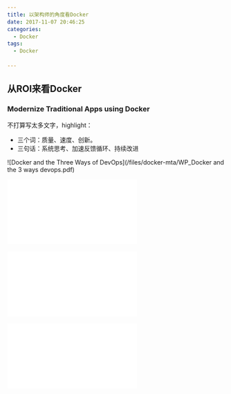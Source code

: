 ```yaml
---
title: 以架构师的角度看Docker
date: 2017-11-07 20:46:25
categories:
  - Docker
tags:
  - Docker

---
```


## 从ROI来看Docker
### Modernize Traditional Apps using Docker
不打算写太多文字，highlight：
- 三个词：质量、速度、创新。
- 三句话：系统思考、加速反馈循环、持续改进

![Docker and the Three Ways of DevOps](/files/docker-mta/WP_Docker and the 3 ways devops.pdf)

![Modernize Traditional Apps](/files/docker-mta/ROI_Infographic_9-13-17.pdf)

![Solution Brief: Modernize Traditional Apps](/files/docker-mta/SB_MTA_04.14.2017.pdf)

![Docker or VM](/files/docker-mta/Docker-for-Virtualization-Admin-eBook.pdf)
